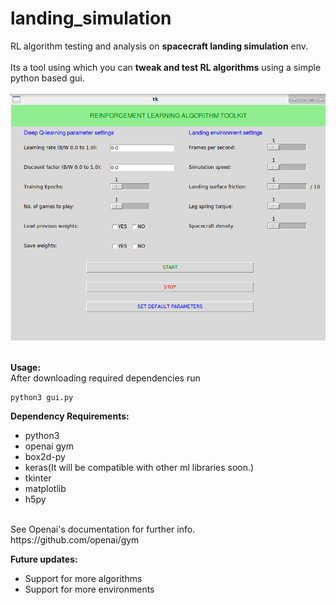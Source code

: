 # landing_simulation
RL algorithm testing and analysis on **spacecraft landing simulation** env.<br/><br/>
Its a tool using which you can **tweak and test RL algorithms** using a simple python based gui.<br/><br/>
![alt text](https://github.com/Sagarsim/rl_toolkit/blob/master/pics/gui.png)<br/><br/>

**Usage:**<br/>
After downloading required dependencies run 
```
python3 gui.py
```
**Dependency Requirements:**

* python3
* openai gym
* box2d-py
* keras(It will be compatible with other ml libraries soon.)
* tkinter
* matplotlib
* h5py
<br/>
See Openai's documentation for further info.<br/>
https://github.com/openai/gym<br/>

**Future updates:**

* Support for more algorithms
* Support for more environments

 

